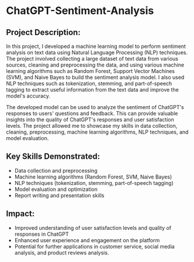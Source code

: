 # ChatGPT-Sentiment-Analysis
## Project Description: 
In this project, I developed a machine learning model to perform sentiment analysis on text data using Natural Language Processing (NLP) techniques. The project involved collecting a large dataset of text data from various sources, cleaning and preprocessing the data, and using various machine learning algorithms such as Random Forest, Support Vector Machines (SVM), and Naive Bayes to build the sentiment analysis model. I also used NLP techniques such as tokenization, stemming, and part-of-speech tagging to extract useful information from the text data and improve the model's accuracy.

The developed model can be used to analyze the sentiment of ChatGPT's responses to users' questions and feedback. This can provide valuable insights into the quality of ChatGPT's responses and user satisfaction levels. The project allowed me to showcase my skills in data collection, cleaning, preprocessing, machine learning algorithms, NLP techniques, and model evaluation.

## Key Skills Demonstrated:

- Data collection and preprocessing
- Machine learning algorithms (Random Forest, SVM, Naive Bayes)
- NLP techniques (tokenization, stemming, part-of-speech tagging)
- Model evaluation and optimization
- Report writing and presentation skills

## Impact:

- Improved understanding of user satisfaction levels and quality of responses in ChatGPT
- Enhanced user experience and engagement on the platform
- Potential for further applications in customer service, social media analysis, and product reviews analysis.
